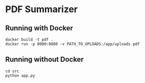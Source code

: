 # PDF Summarizer

## Running with Docker
```shell
docker build -t pdf .
docker run -p 8080:8080 -v PATH_TO_UPLOADS:/app/uploads pdf
```

## Running without Docker
```shell
cd src
python app.py
```